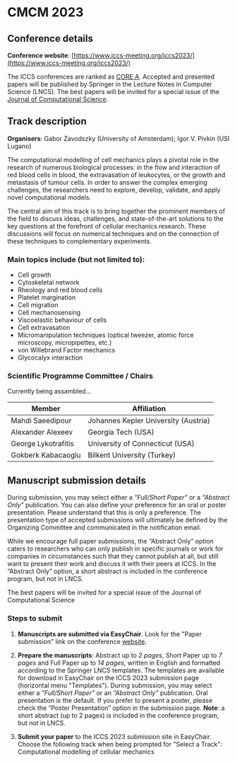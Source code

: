 # CMCM 2023

## Conference details
**Conference website**: [https://www.iccs-meeting.org/iccs2023/](https://www.iccs-meeting.org/iccs2023/)

The ICCS conferences are ranked as [CORE A](http://portal.core.edu.au/conf-ranks/). Accepted and presented papers will be published by Springer in the Lecture Notes in Computer Science (LNCS). The best papers will be invited for a special issue of the [Journal of Computational Science](https://www.sciencedirect.com/journal/journal-of-computational-science).

## Track description

**Organisers**: Gabor Zavodszky (University of Amsterdam); Igor V. Pivkin (USI Lugano)

The computational modelling of cell mechanics plays a pivotal role in the research of numerous biological processes: in the flow and interaction of red blood cells in blood, the extravasation of leukocytes, or the growth and metastasis of tumour cells. 
In order to answer the complex emerging challenges, the researchers need to explore, develop, validate, and apply novel computational models.

The central aim of this track is to bring together the prominent members of the field to discuss ideas, challenges, and state-of-the-art solutions to the key questions at the forefront of cellular mechanics research. These discussions will focus on numerical techniques and on the connection of these techniques to complementary experiments.

### Main topics include (but not limited to):

- Cell growth
- Cytoskeletal network
- Rheology and red blood cells
- Platelet margination
- Cell migration
- Cell mechanosensing
- Viscoelastic behaviour of cells
- Cell extravasation
- Micromanipulation techniques (optical tweezer, atomic force microscopy, micropipettes, etc.)
- von Willebrand Factor mechanics
- Glycocalyx interaction

### Scientific Programme Committee / Chairs
Currently being assambled...

| Member | Affiliation |
| ------ | ----------- |
| Mahdi Saeedipour | Johannes Kepler University (Austria) |
| Alexander Alexeev | Georgia Tech (USA) |
| George Lykotrafitis | University of Connecticut (USA) |
| Gokberk Kabacaoglu | Bilkent University (Turkey) |


## Manuscript submission details

During submission, you may select either a _“Full/Short Paper”_ or a _“Abstract Only”_ publication. You can also define your preference for an oral or poster presentation. Please understand that this is only a preference. The presentation type of accepted submissions will ultimately be defined by the Organizing Committee and communicated in the notification email.

While we encourage full paper submissions, the “Abstract Only” option caters to researchers who can only publish in specific journals or work for companies in circumstances such that they cannot publish at all, but still want to present their work and discuss it with their peers at ICCS. In the “Abstract Only” option, a short abstract is included in the conference program, but not in LNCS.

The best papers will be invited for a special issue of the Journal of Computational Science

### Steps to submit

1. **Manuscripts are submitted via EasyChair**. Look for the "Paper submission" link on the conference [website](https://www.iccs-meeting.org/iccs2023/).

2. **Prepare the manuscripts**: Abstract up to _2 pages_, Short Paper up to _7 pages_ and Full Paper up to _14 pages_, written in English and formatted according to the Springer LNCS templates. The templates are available for download in EasyChair on the ICCS 2023 submission page (horizontal menu "Templates").
During submission, you may select either a _“Full/Short Paper”_ or an _“Abstract Only”_ publication. Oral presentation is the default. If you prefer to present a poster, please check the “Poster Presentation” option in the submission page.
**Note**: a short abstract (up to 2 pages) is included in the conference program, but not in LNCS.

3. **Submit your paper** to the ICCS 2023 submission site in EasyChair. Choose the following track when being prompted for "Select a Track": Computational modelling of cellular mechanics

